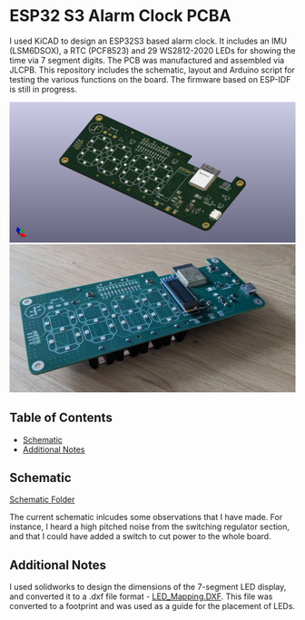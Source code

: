 # ESP32 S3 Alarm Clock PCBA
I used KiCAD to design an ESP32S3 based alarm clock. It includes an IMU (LSM6DSOX), a RTC (PCF8523) and 29 WS2812-2020 LEDs for showing the time via 7 segment digits. The PCB was manufactured and assembled via JLCPB. This repository includes the schematic, layout and Arduino script for testing the various functions on the board. The firmware based on ESP-IDF is still in progress.

![Render](./pics/AlarmClockProjV1.png)
![Actual](./pics/Actual.jpg)


## Table of Contents
- [Schematic](#schematic)
- [Additional Notes](#additional-notes)

## Schematic
[Schematic Folder](./PCB/Schematic/)

The current schematic inlcudes some observations that I have made. For instance, I heard a high pitched noise from the switching regulator section, and that I could have added a switch to cut power to the whole board.


## Additional Notes
I used solidworks to design the dimensions of the 7-segment LED display, and converted it to a .dxf file format - [LED_Mapping.DXF](./LED_Mapping.DXF). This file was converted to a footprint and was used as a guide for the placement of LEDs.


